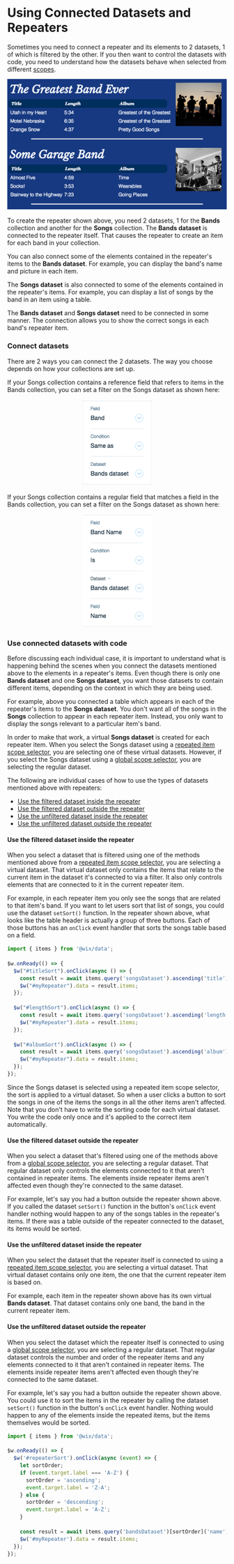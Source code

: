 # Using Connected Datasets and Repeaters



Sometimes you need to connect a repeater and its elements to 2 datasets, 1 of which is filtered by the other. If you then want to control the datasets with code, you need to understand how the datasets behave when selected from different [scopes](https://dev.wix.com/docs/velo/velo-only-apis/$w/repeater/selector-scope).


![Band Repeater Example](./images/bandImage.png)

</div>

To create the repeater shown above, you need 2 datasets, 1 for the **Bands** collection and another for the **Songs** collection. The **Bands dataset** is connected to the repeater itself. That causes the repeater to create an item for each band in your collection. 

You can also connect some of the elements contained in the repeater's items to the **Bands dataset**. For example, you can display the band's name and picture in each item. 

The **Songs dataset** is also connected to some of the elements contained in the repeater's items. For example, you can display a list of songs by the band in an item using a table.

The **Bands dataset** and **Songs dataset** need to be connected in some manner. The connection allows you to show the correct songs in each band's repeater item.

### Connect datasets

There are 2 ways you can connect the 2 datasets. The way you choose depends on how your collections are set up. 

If your Songs collection contains a reference field that refers to items in the Bands collection, you can set a filter on the Songs dataset as shown here:

<div style="text-align:center">

![song data](./images/songData.png)

</div>

If your Songs collection contains a regular field that matches a field in the Bands collection, you can set a filter on the Songs dataset as shown here:

<div style="text-align:center">

![song band](./images/songBand.png)

</div>

### Use connected datasets with code

Before discussing each individual case, it is important to understand what is happening behind the scenes when you connect the datasets mentioned above to the elements in a repeater's items. Even though there is only one **Bands dataset** and one **Songs dataset**, you want those datasets to contain different items, depending on the context in which they are being used. 

For example, above you connected a table which appears in each of the repeater's items to the **Songs dataset**. You don't want all of the songs in the **Songs** collection to appear in each repeater item. Instead, you only want to display the songs relevant to a particular item's band. 

In order to make that work, a virtual **Songs dataset** is created for each repeater item. When you select the Songs dataset using a [repeated item scope selector](https://dev.wix.com/docs/velo/velo-only-apis/$w/repeater/selector-scope#velo-only-apis_$w_repeater_repeated_item_scope), you are selecting one of these virtual datasets. However, if you select the Songs dataset using a [global scope selector](https://dev.wix.com/docs/velo/velo-only-apis/$w/repeater/selector-scope#velo-only-apis_$w_repeater_global_scope), you are selecting the regular dataset.  

The following are individual cases of how to use the types of datasets mentioned above with repeaters:

*   [Use the filtered dataset inside the repeater](#use-the-filtered-dataset-inside-the-repeater)
*   [Use the filtered dataset outside the repeater](#use-the-filtered-dataset-outside-the-repeater)
*   [Use the unfiltered dataset inside the repeater](#use-the-unfiltered-dataset-inside-the-repeater)
*   [Use the unfiltered dataset outside the repeater](#use-the-unfiltered-dataset-outside-the-repeater)

#### Use the filtered dataset inside the repeater

When you select a dataset that is filtered using one of the methods mentioned above from a [repeated item scope selector](https://dev.wix.com/docs/velo/velo-only-apis/$w/repeater/selector-scope#velo-only-apis_$w_repeater_repeated_item_scope), you are selecting a virtual dataset. That virtual dataset only contains the items that relate to the current item in the dataset it's connected to via a filter. It also only controls elements that are connected to it in the current repeater item.

For example, in each repeater item you only see the songs that are related to that item's band. If you want to let users sort that list of songs, you could use the dataset `setSort()` function. In the repeater shown above, what looks like the table header is actually a group of three buttons. Each of those buttons has an `onClick` event handler that sorts the songs table based on a field.

```javascript
import { items } from '@wix/data';

$w.onReady(() => {
  $w("#titleSort").onClick(async () => {
    const result = await items.query('songsDataset').ascending('title').find();
    $w("#myRepeater").data = result.items;
  });

  $w("#lengthSort").onClick(async () => {
    const result = await items.query('songsDataset').ascending('length').find();
    $w("#myRepeater").data = result.items;
  });

  $w("#albumSort").onClick(async () => {
    const result = await items.query('songsDataset').ascending('album').find();
    $w("#myRepeater").data = result.items;
  });
});
```

Since the Songs dataset is selected using a repeated item scope selector, the sort is applied to a virtual dataset. So when a user clicks a button to sort the songs in one of the items the songs in all the other items aren't affected. Note that you don't have to write the sorting code for each virtual dataset. You write the code only once and it's applied to the correct item automatically. 

#### Use the filtered dataset outside the repeater

When you select a dataset that's filtered using one of the methods above from a [global scope selector](https://dev.wix.com/docs/velo/velo-only-apis/$w/repeater/selector-scope#velo-only-apis_$w_repeater_global_scope), you are selecting a regular dataset. That regular dataset only controls the elements connected to it that aren't contained in repeater items. The elements inside repeater items aren't affected even though they're connected to the same dataset.

For example, let's say you had a button outside the repeater shown above. If you called the dataset `setSort()` function in the button's `onClick` event handler nothing would happen to any of the songs tables in the repeater's items. If there was a table outside of the repeater connected to the dataset, its items would be sorted.

#### Use the unfiltered dataset inside the repeater

When you select the dataset that the repeater itself is connected to using a [repeated item scope selector](https://dev.wix.com/docs/velo/velo-only-apis/$w/repeater/selector-scope#velo-only-apis_$w_repeater_repeated_item_scope), you are selecting a virtual dataset. That virtual dataset contains only one item, the one that the current repeater item is based on.

For example, each item in the repeater shown above has its own virtual **Bands dataset**. That dataset contains only one band, the band in the current repeater item.

#### Use the unfiltered dataset outside the repeater

When you select the dataset which the repeater itself is connected to using a [global scope selector](https://dev.wix.com/docs/velo/velo-only-apis/$w/repeater/selector-scope#velo-only-apis_$w_repeater_global_scope), you are selecting a regular dataset. That regular dataset controls the number and order of the repeater items and any elements connected to it that aren't contained in repeater items. The elements inside repeater items aren't affected even though they're connected to the same dataset.

For example, let's say you had a button outside the repeater shown above. You could use it to sort the items in the repeater by calling the dataset `setSort()` function in the button's `onClick` event handler. Nothing would happen to any of the elements inside the repeated items, but the items themselves would be sorted.

```javascript
import { items } from '@wix/data';

$w.onReady(() => {
  $w('#repeaterSort').onClick(async (event) => {
    let sortOrder;
    if (event.target.label === 'A-Z') {
      sortOrder = 'ascending';
      event.target.label = 'Z-A';
    } else {
      sortOrder = 'descending';
      event.target.label = 'A-Z';
    }

    const result = await items.query('bandsDataset')[sortOrder]('name').find();
    $w('#myRepeater').data = result.items;
  });
});
```